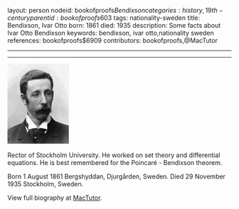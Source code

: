 layout: person
nodeid: bookofproofs$Bendixson
categories: history,19th-century
parentid: bookofproofs$603
tags: nationality-sweden
title: Bendixson, Ivar Otto
born: 1861
died: 1935
description: Some facts about Ivar Otto Bendixson
keywords: bendixson, ivar otto,nationality sweden
references: bookofproofs$6909
contributors: bookofproofs,@MacTutor

---


---

![Bendixson.jpg](https://github.com/bookofproofs/bookofproofs.github.io/blob/main/_sources/_assets/images/portraits/Bendixson.jpg?raw=true)

Rector of Stockholm University. He worked on set theory and differential equations. He is best remembered for the Poincaré - Bendixson theorem.

Born 1 August 1861 Bergshyddan, Djurgården, Sweden. Died 29 November 1935 Stockholm, Sweden.


View full biography at [MacTutor](https://mathshistory.st-andrews.ac.uk/Biographies/Bendixson/).